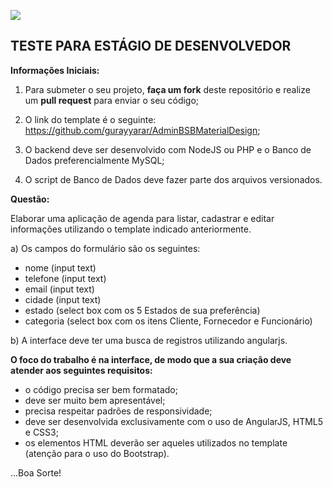 ![](https://media.licdn.com/dms/image/C4E0BAQGAg3nobO3R6w/company-logo_200_200/0?e=2159024400&v=beta&t=k7wuTddThWe9M7qfK_ELd7t0WaVE6reqsAHGp-TNaI0)

## **TESTE PARA ESTÁGIO DE DESENVOLVEDOR**


**Informações Iniciais:**

1. Para submeter o seu projeto, **faça um fork** deste repositório e realize um **pull request** para enviar o seu código;

2. O link do template é o seguinte: https://github.com/gurayyarar/AdminBSBMaterialDesign;

3. O backend deve ser desenvolvido com NodeJS ou PHP e o Banco de Dados preferencialmente MySQL;

4. O script de Banco de Dados deve fazer parte dos arquivos versionados.

**Questão:**

Elaborar uma aplicação de agenda para listar, cadastrar e editar informações utilizando o template indicado anteriormente.

a) Os campos do formulário são os seguintes:

 - nome (input text)
 - telefone (input text)
 - email (input text)
 - cidade (input text)
 - estado (select box com os 5 Estados de sua preferência)
 - categoria (select box com os itens Cliente, Fornecedor e Funcionário)

b) A interface deve ter uma busca de registros utilizando angularjs.

**O foco do trabalho é na interface, de modo que a sua criação deve atender aos seguintes requisitos:**

 - o código precisa ser bem formatado;
 - deve ser muito bem apresentável;
 - precisa respeitar padrões de responsividade;
 - deve ser desenvolvida exclusivamente com o uso de AngularJS, HTML5 e CSS3;
 - os elementos HTML deverão ser aqueles utilizados no template (atenção para o uso do Bootstrap).


...Boa Sorte!
